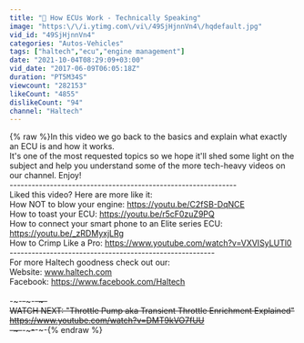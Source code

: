 ```yaml
---
title: "💬 How ECUs Work - Technically Speaking"
image: "https:\/\/i.ytimg.com\/vi\/49SjHjnnVn4\/hqdefault.jpg"
vid_id: "49SjHjnnVn4"
categories: "Autos-Vehicles"
tags: ["haltech","ecu","engine management"]
date: "2021-10-04T08:29:09+03:00"
vid_date: "2017-06-09T06:05:18Z"
duration: "PT5M34S"
viewcount: "282153"
likeCount: "4855"
dislikeCount: "94"
channel: "Haltech"
---
```

{% raw %}In this video we go back to the basics and explain what exactly an ECU is and how it works. <br />It's one of the most requested topics so we hope it'll shed some light on the subject and help you understand some of the more tech-heavy videos on our channel. Enjoy!<br />--------------------------------------------------------------<br />Liked this video? Here are more like it:<br />How NOT to blow your engine: <a rel="nofollow" target="blank" href="https://youtu.be/C2fSB-DqNCE">https://youtu.be/C2fSB-DqNCE</a><br />How to toast your ECU: <a rel="nofollow" target="blank" href="https://youtu.be/r5cF0zuZ9PQ">https://youtu.be/r5cF0zuZ9PQ</a><br />How to connect your smart phone to an Elite series ECU: <a rel="nofollow" target="blank" href="https://youtu.be/_zRDMyxjLRg">https://youtu.be/_zRDMyxjLRg</a><br />How to Crimp Like a Pro: <a rel="nofollow" target="blank" href="https://www.youtube.com/watch?v=VXVISyLUTl0">https://www.youtube.com/watch?v=VXVISyLUTl0</a><br />----------------------------------------­----------------<br />For more Haltech goodness check out our:<br />Website: www.haltech.com<br />Facebook: <a rel="nofollow" target="blank" href="https://www.facebook.com/Haltech">https://www.facebook.com/Haltech</a><br /><br />-~-~~-~~~-~~-~-<br />WATCH NEXT: &quot;Throttle Pump aka Transient Throttle Enrichment Explained&quot; <a rel="nofollow" target="blank" href="https://www.youtube.com/watch?v=DMT9kVO7fUU">https://www.youtube.com/watch?v=DMT9kVO7fUU</a><br />-~-~~-~~~-~~-~-{% endraw %}
